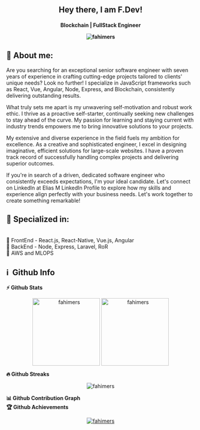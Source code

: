 <h2 align="center">
  Hey there, I am F.Dev!
</h2>

<h4 align='center'>
  Blockchain | FullStack Engineer
<p align="center">
<img src="https://komarev.com/ghpvc/?username=fahimers" alt="fahimers"/>
</p>
</h4>



## 🧑 About me:

<p>
Are you searching for an exceptional senior software engineer with seven years of experience in crafting cutting-edge projects tailored to clients' unique needs? Look no further! I specialize in JavaScript frameworks such as React, Vue, Angular, Node, Express, and Blockchain, consistently delivering outstanding results.

What truly sets me apart is my unwavering self-motivation and robust work ethic. I thrive as a proactive self-starter, continually seeking new challenges to stay ahead of the curve. My passion for learning and staying current with industry trends empowers me to bring innovative solutions to your projects.

My extensive and diverse experience in the field fuels my ambition for excellence. As a creative and sophisticated engineer, I excel in designing imaginative, efficient solutions for large-scale websites. I have a proven track record of successfully handling complex projects and delivering superior outcomes.

If you're in search of a driven, dedicated software engineer who consistently exceeds expectations, I'm your ideal candidate. Let's connect on LinkedIn at Elias M LinkedIn Profile to explore how my skills and experience align perfectly with your business needs. Let's work together to create something remarkable!

</p>

<h2>🥇 Specialized in:</h2>
<br>🔸 FrontEnd - React.js, React-Native, Vue.js, Angular
<br>🔸 BackEnd - Node, Express, Laravel, RoR
<br>🔸 AWS and MLOPS
<p>

<h2>ℹ️ &nbsp;Github Info</h2>

<summary><b>⚡ Github Stats</b></summary>
<p align="center"><img height="180em" src="https://github-readme-stats.vercel.app/api?username=fahimers&hide_border=true&count_private=true&show_icons=true&theme=radical" alt="fahimers" align = "center"/>
<img height="180em" src="https://github-readme-stats.vercel.app/api/top-langs?username=fahimers&show_icons=true&locale=en&layout=compact&hide_border=true&theme=radical" alt="fahimers" align = "center"/></p>

 <summary><b>🔥 Github Streaks</b></summary>
<p align="center"><img src="https://github-readme-streak-stats.herokuapp.com/?user=fahimers&theme=black-ice&hide_border=true&stroke=0000&background=0D1117&ring=e05397&fire=e05397&currStreakLabel=e05397" alt="fahimers" /></p>

<summary><b>📊 Github Contribution Graph</b></summary>

<!-- </details>
<details>    -->
 <summary><b>🏆 Github Achievements</b></summary>
<p align="center"> <a href="https://github.com/fahimers"><img src="https://github-profile-trophy.vercel.app/?username=fahimers&margin-w=5&theme=radical" alt="fahimers" /></a> </p>

<br>
